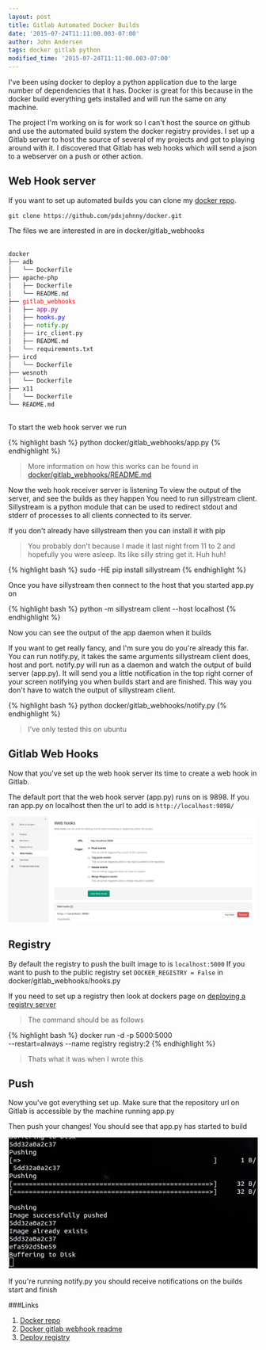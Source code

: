 ```yaml
---
layout: post
title: Gitlab Automated Docker Builds
date: '2015-07-24T11:11:00.003-07:00'
author: John Andersen
tags: docker gitlab python
modified_time: '2015-07-24T11:11:00.003-07:00'
---
```


I've been using docker to deploy a python application due to the
large number of dependencies that it has. Docker is great for this because
in the docker build everything gets installed and will run the same
on any machine.

The project I'm working on is for work so I can't host the source on github
and use the automated build system the docker registry provides. I set up a
Gitlab server to host the source of several of my projects and got to playing
around with it. I discovered that Gitlab has web hooks which will send a json
to a webserver on a push or other action.

Web Hook server
---

If you want to set up automated builds you can clone my [docker repo][docker-repo-url].

```
git clone https://github.com/pdxjohnny/docker.git
```

The files we are interested in are in docker/gitlab_webhooks

<pre>
<code>
docker
├── adb
│   ╰── Dockerfile
├── apache-php
│   ├── Dockerfile
│   ╰── README.md
├── <font color="red">gitlab_webhooks</font>
│   ├── <font color="purple">app.py</font>
│   ├── <font color="blue">hooks.py</font>
│   ├── <font color="green">notify.py</font>
│   ├── irc_client.py
│   ├── README.md
│   ╰── requirements.txt
├── ircd
│   ╰── Dockerfile
├── wesnoth
│   ╰── Dockerfile
├── x11
│   ╰── Dockerfile
╰── README.md
</code>
</pre>

To start the web hook server we run

{% highlight bash %}
python docker/gitlab_webhooks/app.py
{% endhighlight %}
> More information on how this works can be found in
> [docker/gitlab_webhooks/README.md][docker-gitlab-webhook-readme-url]

Now the web hook receiver server is listening
To view the output of the server, and see the builds as they happen
You need to run sillystream client. Sillystream is a python module that
can be used to redirect stdout and stderr of processes to all clients
connected to its server.

If you don't already have sillystream then you can install it with pip

> You probably don't because I made it last night from 11 to 2
> and hopefully you were asleep. Its like silly string get it. Huh huh!

{% highlight bash %}
sudo -HE pip install sillystream
{% endhighlight %}

Once you have sillystream then connect to the host that you started app.py on

{% highlight bash %}
python -m sillystream client --host localhost
{% endhighlight %}

Now you can see the output of the app daemon when it builds

If you want to get really fancy, and I'm sure you do you're already this far.
You can run notify.py, it takes the same arguments sillystream client does,
host and port. notify.py will run as a daemon and watch the output of build
server (app.py). It will send you a little notification in the top right
corner of your screen notifying you when builds start and are finished. This way you don't have to watch the output of sillystream client.

{% highlight bash %}
python docker/gitlab_webhooks/notify.py
{% endhighlight %}
> I've only tested this on ubuntu


Gitlab Web Hooks
---

Now that you've set up the web hook server its time to create a web hook in
Gitlab.

The default port that the web hook server (app.py) runs on is 9898.
If you ran app.py on localhost then the url to add is `http://localhost:9898/`

![gitlab-webhook-setup](/assets/gitlab_webhook_setup.png)

Registry
---

By default the registry to push the built image to is `localhost:5000`
If you want to push to the public registry set `DOCKER_REGISTRY = False`
in docker/gitlab_webhooks/hooks.py

If you need to set up a registry then look at dockers page on [deploying a registry server][deploy-reg-url]

> The command should be as follows

{% highlight bash %}
docker run -d -p 5000:5000 \
  --restart=always --name registry registry:2
{% endhighlight %}
> Thats what it was when I wrote this

Push
---

Now you've got everything set up. Make sure that the repository url on Gitlab
is accessible by the machine running app.py

Then push your changes! You should see that app.py has started to build

![sillystream-docker](https://raw.githubusercontent.com/pdxjohnny/sillystream/master/examples/docker.gif)

If you're running notify.py you should receive notifications on the builds
start and finish

###Links
1. [Docker repo][docker-repo-url]
2. [Docker gitlab webhook readme][docker-gitlab-webhook-readme-url]
3. [Deploy registry][deploy-reg-url]

[docker-repo-url]: https://github.com/pdxjohnny/docker.git
[docker-gitlab-webhook-readme-url]: https://github.com/pdxjohnny/docker/tree/master/gitlab_webhooks/README.md
[deploy-reg-url]: https://docs.docker.com/registry/deploying/
